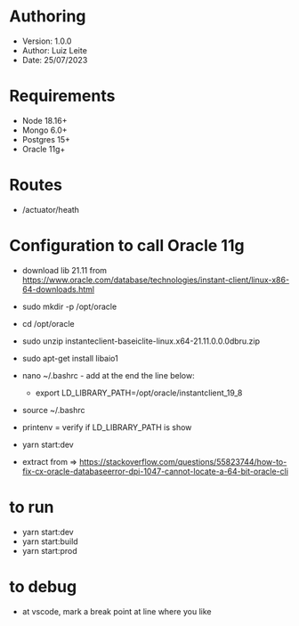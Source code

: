 # Authoring

- Version: 1.0.0
- Author: Luiz Leite
- Date: 25/07/2023

# Requirements

- Node 18.16+
- Mongo 6.0+
- Postgres 15+
- Oracle 11g+

# Routes

- /actuator/heath

# Configuration to call Oracle 11g

- download lib 21.11 from https://www.oracle.com/database/technologies/instant-client/linux-x86-64-downloads.html
- sudo mkdir -p /opt/oracle
- cd /opt/oracle
- sudo unzip instanteclient-baseiclite-linux.x64-21.11.0.0.0dbru.zip
- sudo apt-get install libaio1
- nano ~/.bashrc - add at the end the line below:
  - export LD_LIBRARY_PATH=/opt/oracle/instantclient_19_8
- source ~/.bashrc
- printenv = verify if LD_LIBRARY_PATH is show
- yarn start:dev

- extract from => https://stackoverflow.com/questions/55823744/how-to-fix-cx-oracle-databaseerror-dpi-1047-cannot-locate-a-64-bit-oracle-cli

# to run

- yarn start:dev
- yarn start:build
- yarn start:prod

# to debug

- at vscode, mark a break point at line where you like
